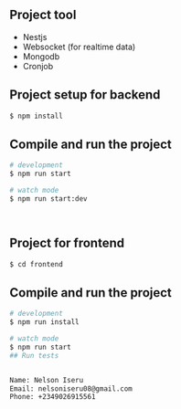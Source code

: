 
 ## Project tool
 * Nestjs
 * Websocket (for realtime data)
 * Mongodb
 * Cronjob


## Project setup for backend

```bash
$ npm install
```

## Compile and run the project

```bash
# development
$ npm run start

# watch mode
$ npm run start:dev




```
## Project for frontend

```bash
$ cd frontend
```

## Compile and run the project

```bash
# development
$ npm run install

# watch mode
$ npm run start
## Run tests


Name: Nelson Iseru
Email: nelsoniseru08@gmail.com
Phone: +2349026915561